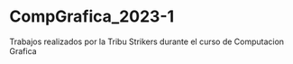 # CompGrafica_2023-1
 Trabajos realizados por la Tribu Strikers durante el curso de Computacion Grafica
